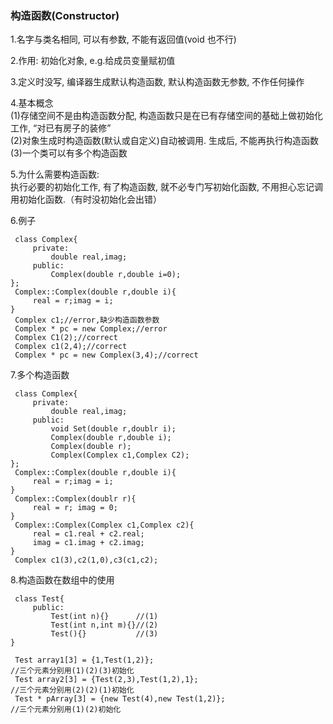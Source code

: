 ### 构造函数\(Constructor\)

1.名字与类名相同, 可以有参数, 不能有返回值\(void 也不行\)

2.作用: 初始化对象, e.g.给成员变量赋初值

3.定义时没写, 编译器生成默认构造函数, 默认构造函数无参数, 不作任何操作

4.基本概念  
\(1\)存储空间不是由构造函数分配, 构造函数只是在已有存储空间的基础上做初始化工作, “对已有房子的装修”  
\(2\)对象生成时构造函数\(默认或自定义\)自动被调用. 生成后, 不能再执行构造函数  
\(3\)一个类可以有多个构造函数

5.为什么需要构造函数:  
执行必要的初始化工作, 有了构造函数, 就不必专门写初始化函数, 不用担心忘记调用初始化函数.（有时没初始化会出错）

6.例子

```
 class Complex{  
     private:  
         double real,imag;  
     public:  
         Complex(double r,double i=0);  
};  
 Complex::Complex(double r,double i){  
     real = r;imag = i;  
}  
 Complex c1;//error,缺少构造函数参数   
 Complex * pc = new Complex;//error   
 Complex C1(2);//correct   
 Complex c1(2,4);//correct   
 Complex * pc = new Complex(3,4);//correct  
```

7.多个构造函数

```
 class Complex{  
     private:  
         double real,imag;  
     public:  
         void Set(double r,doublr i);  
         Complex(double r,double i);  
         Complex(double r);  
         Complex(Complex c1,Complex C2);  
};  
 Complex::Complex(double r,double i){  
     real = r;imag = i;  
}  
 Complex::Complex(doublr r){  
     real = r; imag = 0;  
}
 Complex::Complex(Complex c1,Complex c2){  
     real = c1.real + c2.real;  
     imag = c1.imag + c2.imag;  
}  
 Complex c1(3),c2(1,0),c3(c1,c2);  
```

8.构造函数在数组中的使用

```
 class Test{  
     public:  
         Test(int n){}      //(1)  
         Test(int n,int m){}//(2)  
         Test(){}           //(3)  
} 

 Test array1[3] = {1,Test(1,2)};    
//三个元素分别用(1)(2)(3)初始化   
 Test array2[3] = {Test(2,3),Test(1,2),1};  
//三个元素分别用(2)(2)(1)初始化  
 Test * pArray[3] = {new Test(4),new Test(1,2)};  
//三个元素分别用(1)(2)初始化   
```




